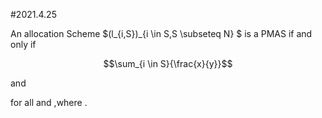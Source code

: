 #2021.4.25

An allocation Scheme $(l_{i,S})_{i \in S,S \subseteq N} $ is a PMAS if and only if  

$$\sum_{i \in S}{\frac{x}{y}}$$

and

for all  and   ,where .